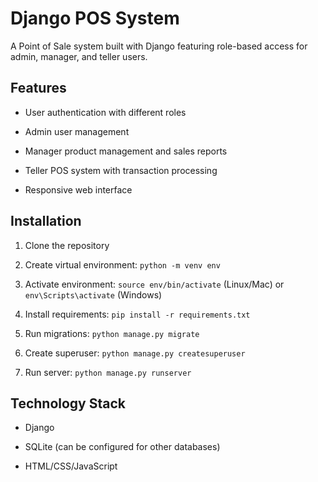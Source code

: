 # Django POS System


A Point of Sale system built with Django featuring role-based access for admin, manager, and teller users.


## Features


- User authentication with different roles

- Admin user management

- Manager product management and sales reports

- Teller POS system with transaction processing

- Responsive web interface


## Installation


1. Clone the repository

2. Create virtual environment: `python -m venv env`

3. Activate environment: `source env/bin/activate` (Linux/Mac) or `env\Scripts\activate` (Windows)

4. Install requirements: `pip install -r requirements.txt`

5. Run migrations: `python manage.py migrate`

6. Create superuser: `python manage.py createsuperuser`

7. Run server: `python manage.py runserver`


## Technology Stack


- Django

- SQLite (can be configured for other databases)

- HTML/CSS/JavaScript